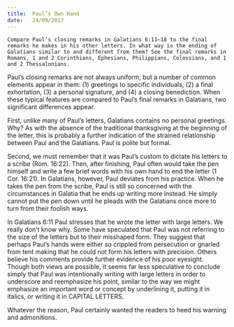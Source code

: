 ```yaml
---
title:  Paul’s Own Hand
date:   24/09/2017
---
```


`Compare Paul’s closing remarks in Galatians 6:11–18 to the final remarks he makes in his other letters. In what way is the ending of Galatians similar to and different from them? See the final remarks in Romans, 1 and 2 Corinthians, Ephesians, Philippians, Colossians, and 1 and 2 Thessalonians.`

Paul’s closing remarks are not always uniform, but a number of common elements appear in them: (1) greetings to specific individuals, (2) a final exhortation, (3) a personal signature, and (4) a closing benediction. When these typical features are compared to Paul’s final remarks in Galatians, two significant differences appear.

First, unlike many of Paul’s letters, Galatians contains no personal greetings. Why? As with the absence of the traditional thanksgiving at the beginning of the letter, this is probably a further indication of the strained relationship between Paul and the Galatians. Paul is polite but formal.

Second, we must remember that it was Paul’s custom to dictate his letters to a scribe (Rom. 16:22). Then, after finishing, Paul often would take the pen himself and write a few brief words with his own hand to end the letter (1 Cor. 16:21). In Galatians, however, Paul deviates from his practice. When he takes the pen from the scribe, Paul is still so concerned with the circumstances in Galatia that he ends up writing more instead. He simply cannot put the pen down until he pleads with the Galatians once more to turn from their foolish ways.

In Galatians 6:11 Paul stresses that he wrote the letter with large letters. We really don’t know why. Some have speculated that Paul was not referring to the size of the letters but to their misshaped form. They suggest that perhaps Paul’s hands were either so crippled from persecution or gnarled from tent making that he could not form his letters with precision. Others believe his comments provide further evidence of his poor eyesight. Though both views are possible, it seems far less speculative to conclude simply that Paul was intentionally writing with large letters in order to underscore and reemphasize his point, similar to the way we might emphasize an important word or concept by underlining it, putting it in italics, or writing it in CAPITAL LETTERS.

Whatever the reason, Paul certainly wanted the readers to heed his warning and admonitions.

